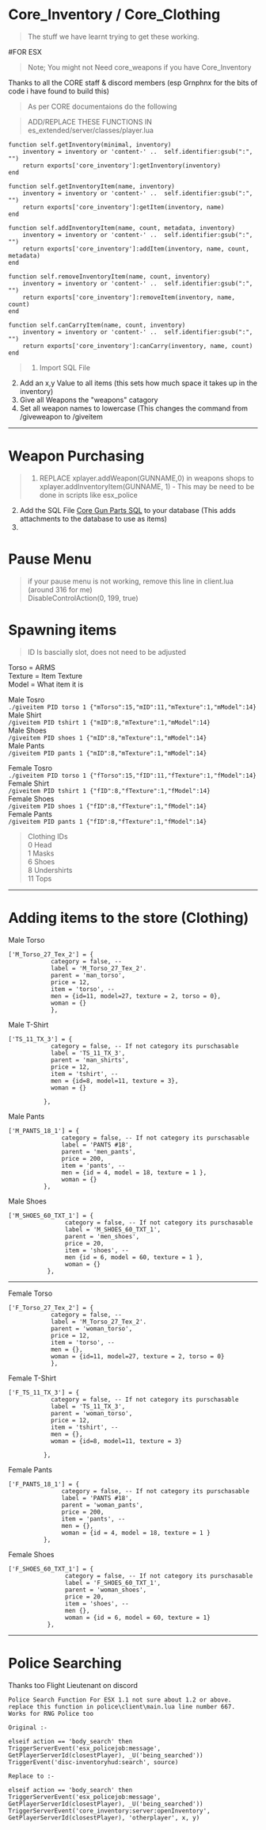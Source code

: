# Core_Inventory / Core_Clothing

> The stuff we have learnt trying to get these working.  

#FOR ESX
>Note; You might not Need core_weapons if you have Core_Inventory

Thanks to all the CORE staff & discord members (esp Grnphnx for the bits of code i have found to build this) 

>As per CORE documentaions do the following


>ADD/REPLACE THESE FUNCTIONS IN es_extended/server/classes/player.lua

```
function self.getInventory(minimal, inventory)
	inventory = inventory or 'content-' ..  self.identifier:gsub(":", "")
    return exports['core_inventory']:getInventory(inventory)
end

function self.getInventoryItem(name, inventory)
	inventory = inventory or 'content-' ..  self.identifier:gsub(":", "")
	return exports['core_inventory']:getItem(inventory, name)
end

function self.addInventoryItem(name, count, metadata, inventory)
	inventory = inventory or 'content-' ..  self.identifier:gsub(":", "")
	return exports['core_inventory']:addItem(inventory, name, count, metadata)
end

function self.removeInventoryItem(name, count, inventory)
	inventory = inventory or 'content-' ..  self.identifier:gsub(":", "")
	return exports['core_inventory']:removeItem(inventory, name, count)
end

function self.canCarryItem(name, count, inventory)
	inventory = inventory or 'content-' ..  self.identifier:gsub(":", "")
	return exports['core_inventory']:canCarry(inventory, name, count)
end
```

>1) Import SQL File  
 2) Add an x,y Value to all items (this sets how much space it takes up in the inventory)  
 3) Give all Weapons the "weapons" catagory  
 4) Set all weapon names to lowercase (This changes the command from /giveweapon to /giveitem  
 
 ---
 
 # Weapon Purchasing  
 >1) REPLACE xplayer.addWeapon(GUNNAME,0) in weapons shops to xplayer.addInventoryItem(GUNNAME, 1) - This may be need to be done in scripts like esx_police  
  2) Add the SQL File [Core Gun Parts SQL](docs/coregunparts.md) to your database (This adds attachments to the database to use as items)  
  3)
  
 # Pause Menu
 
 >if your pause menu is not working, remove this line in client.lua (around 316 for me)  
DisableControlAction(0, 199, true)

# Spawning items
>ID Is bascially slot, does not need to be adjusted  

Torso = ARMS  
Texture = Item Texture  
Model = What item it is  

Male Tosro  
``./giveitem PID torso 1 {"mTorso":15,"mID":11,"mTexture":1,"mModel":14}``  
Male Shirt  
``/giveitem PID tshirt 1 {"mID":8,"mTexture":1,"mModel":14}``  
Male Shoes  
``/giveitem PID shoes 1 {"mID":8,"mTexture":1,"mModel":14}``  
Male Pants  
``/giveitem PID pants 1 {"mID":8,"mTexture":1,"mModel":14}``  

Female Tosro  
``./giveitem PID torso 1 {"fTorso":15,"fID":11,"fTexture":1,"fModel":14}``  
Female Shirt  
``/giveitem PID tshirt 1 {"fID":8,"fTexture":1,"fModel":14}``  
Female Shoes  
``/giveitem PID shoes 1 {"fID":8,"fTexture":1,"fModel":14}``  
Female Pants  
``/giveitem PID pants 1 {"fID":8,"fTexture":1,"fModel":14}``  



>Clothing IDs  
0	Head  
1	Masks  
6	Shoes  
8	Undershirts  
11	Tops  





---
# Adding items to the store (Clothing)

Male Torso
```
['M_Torso_27_Tex_2'] = {
            category = false, -- 
            label = 'M_Torso_27_Tex_2'.
            parent = 'man_torso',
            price = 12,
            item = 'torso', -- 
			men = {id=11, model=27, texture = 2, torso = 0},
			woman = {}
			},
```	

Male T-Shirt 
```
['TS_11_TX_3'] = {
            category = false, -- If not category its purschasable
            label = 'TS_11_TX_3',
            parent = 'man_shirts',
            price = 12,
            item = 'tshirt', -- 
			men = {id=8, model=11, texture = 3},
			woman = {}

          },
```

Male Pants
```
['M_PANTS_18_1'] = {
               category = false, -- If not category its purschasable
               label = 'PANTS #18',
               parent = 'men_pants',
               price = 200,
               item = 'pants', -- 
               men = {id = 4, model = 18, texture = 1 },
               woman = {}
          },
```

Male Shoes
```
['M_SHOES_60_TXT_1'] = {
                category = false, -- If not category its purschasable
                label = 'M_SHOES_60_TXT_1',
                parent = 'men_shoes',
                price = 20,
                item = 'shoes', -- 
                men {id = 6, model = 60, texture = 1 },
                woman = {}
           },
```

---

Female Torso
```
['F_Torso_27_Tex_2'] = {
            category = false, -- 
            label = 'M_Torso_27_Tex_2'.
            parent = 'woman_torso',
            price = 12,
            item = 'torso', -- 
			men = {},
			woman = {id=11, model=27, texture = 2, torso = 0}
			},
```	

Female T-Shirt 
```
['F_TS_11_TX_3'] = {
            category = false, -- If not category its purschasable
            label = 'TS_11_TX_3',
            parent = 'woman_torso',
            price = 12,
            item = 'tshirt', -- 
			men = {},
			woman = {id=8, model=11, texture = 3}

          },
```

Female Pants
```
['F_PANTS_18_1'] = {
               category = false, -- If not category its purschasable
               label = 'PANTS #18',
               parent = 'woman_pants',
               price = 200,
               item = 'pants', -- 
               men = {},
               woman = {id = 4, model = 18, texture = 1 }
          },
```

Female Shoes
```
['F_SHOES_60_TXT_1'] = {
                category = false, -- If not category its purschasable
                label = 'F_SHOES_60_TXT_1',
                parent = 'woman_shoes',
                price = 20,
                item = 'shoes', -- 
                men {},
                woman = {id = 6, model = 60, texture = 1}
           },
```
---

# Police Searching 


Thanks too Flight Lieutenant on discord 
```
Police Search Function For ESX 1.1 not sure about 1.2 or above.
replace this function in police\client\main.lua line number 667.
Works for RNG Police too

Original :-

elseif action == 'body_search' then
TriggerServerEvent('esx_policejob:message', GetPlayerServerId(closestPlayer), _U('being_searched'))
TriggerEvent('disc-inventoryhud:search', source)
						
Replace to :-

elseif action == 'body_search' then
TriggerServerEvent('esx_policejob:message', GetPlayerServerId(closestPlayer), _U('being_searched'))
TriggerServerEvent('core_inventory:server:openInventory', GetPlayerServerId(closestPlayer), 'otherplayer', x, y)
```
